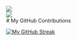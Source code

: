 <a href="https://github.com/Sumit-nepal/github-readme-stats">
  <img src ="https://github-readme-stats.vercel.app/api?username=Sumit-nepal&show_icons=true&theme=radical" />
</a>
<br />
<a href="https://github.com/Sumit-nepal/github-readme-stats">
  <img src="https://github-readme-stats.vercel.app/api/top-langs/?username=Sumit-nepal&layout=compact&card_width=445" />
</a>
<br />
# My GitHub Contributions

[![My GitHub Streak](https://github-readme-streak-stats.herokuapp.com/?user=Sumit-nepal)](https://git.io/streak-stats)
